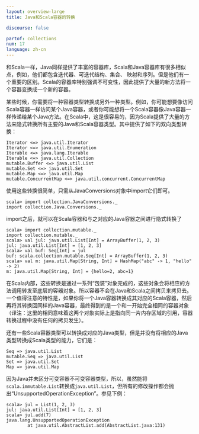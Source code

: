 ```yaml
---
layout: overview-large
title: Java和Scala容器的转换

discourse: false

partof: collections
num: 17
language: zh-cn
---
```



和Scala一样，Java同样提供了丰富的容器库，Scala和Java容器库有很多相似点，例如，他们都包含迭代器、可迭代结构、集合、 映射和序列。但是他们有一个重要的区别。Scala的容器库特别强调不可变性，因此提供了大量的新方法将一个容器变换成一个新的容器。

某些时候，你需要将一种容器类型转换成另外一种类型。例如，你可能想要像访问Scala容器一样访问某个Java容器，或者你可能想将一个Scala容器像Java容器一样传递给某个Java方法。在Scala中，这是很容易的，因为Scala提供了大量的方法来隐式转换所有主要的Java和Scala容器类型。其中提供了如下的双向类型转换：

    Iterator <=> java.util.Iterator
    Iterator <=> java.util.Enumeration
    Iterable <=> java.lang.Iterable
    Iterable <=> java.util.Collection
    mutable.Buffer <=> java.util.List
    mutable.Set <=> java.util.Set
    mutable.Map <=> java.util.Map
    mutable.ConcurrentMap <=> java.util.concurrent.ConcurrentMap

使用这些转换很简单，只需从JavaConversions对象中import它们即可。

    scala> import collection.JavaConversions._
    import collection.Java.Conversions._

import之后，就可以在Scala容器和与之对应的Java容器之间进行隐式转换了

    scala> import collection.mutable._
    import collection.mutable._
    scala> val jul: java.util.List[Int] = ArrayBuffer(1, 2, 3)
    jul: java.util.List[Int] = [1, 2, 3]
    scala> val buf: Seq[Int] = jul
    buf: scala.collection.mutable.Seq[Int] = ArrayBuffer(1, 2, 3)
    scala> val m: java.util.Map[String, Int] = HashMap("abc" -> 1, "hello" -> 2)
    m: java.util.Map[String, Int] = {hello=2, abc=1}

在Scala内部，这些转换是通过一系列“包装”对象完成的，这些对象会将相应的方法调用转发至底层的容器对象。所以容器不会在Java和Scala之间拷贝来拷贝去。一个值得注意的特性是，如果你将一个Java容器转换成其对应的Scala容器，然后再将其转换回同样的Java容器，最终得到的是一个和一开始完全相同的容器对象（译注：这里的相同意味着这两个对象实际上是指向同一片内存区域的引用，容器转换过程中没有任何的拷贝发生）。

还有一些Scala容器类型可以转换成对应的Java类型，但是并没有将相应的Java类型转换成Scala类型的能力，它们是：

    Seq => java.util.List 
    mutable.Seq => java.util.List
    Set => java.util.Set 
    Map => java.util.Map 

因为Java并未区分可变容器不可变容器类型，所以，虽然能将`scala.immutable.List`转换成`java.util.List`，但所有的修改操作都会抛出“UnsupportedOperationException”。参见下例：

    scala> jul = List(1, 2, 3)
    jul: java.util.List[Int] = [1, 2, 3]
    scala> jul.add(7)
    java.lang.UnsupportedOperationException
            at java.util.AbstractList.add(AbstractList.java:131)
        

